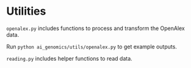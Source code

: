# Utilities

`openalex.py` includes functions to process and transform the OpenAlex data.

Run `python ai_genomics/utils/openalex.py` to get example outputs.

`reading.py` includes helper functions to read data.
